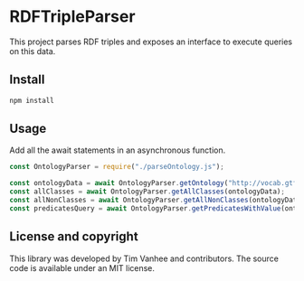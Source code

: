 # RDFTripleParser
This project parses RDF triples and exposes an interface to execute queries on this data.

## Install

```bash
npm install
```

## Usage

Add all the await statements in an asynchronous function.

```javascript
const OntologyParser = require("./parseOntology.js");

const ontologyData = await OntologyParser.getOntology("http://vocab.gtfs.org/gtfs.ttl");
const allClasses = await OntologyParser.getAllClasses(ontologyData);
const allNonClasses = await OntologyParser.getAllNonClasses(ontologyData);
const predicatesQuery = await OntologyParser.getPredicatesWithValue(ontologyData, "value");
```

## License and copyright

This library was developed by Tim Vanhee and contributors. The source code is available under an MIT license.